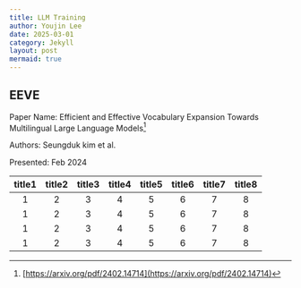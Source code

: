 ```yaml
---
title: LLM Training
author: Youjin Lee
date: 2025-03-01
category: Jekyll
layout: post
mermaid: true
---
```



EEVE
-------------

Paper Name:
Efficient and Effective Vocabulary Expansion Towards Multilingual Large Language Models[^1]

Authors:
Seungduk kim et al.

Presented:
Feb 2024


<div class="table-wrapper" markdown="block">

|title1|title2|title3|title4|title5|title6|title7|title8|
|:-:|:-:|:-:|:-:|:-:|:-:|:-:|:-:|
|1|2|3|4|5|6|7|8|
|1|2|3|4|5|6|7|8|
|1|2|3|4|5|6|7|8|
|1|2|3|4|5|6|7|8|

</div>

[^1]: [https://arxiv.org/pdf/2402.14714](https://arxiv.org/pdf/2402.14714)
